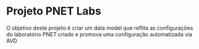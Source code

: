 # Projeto PNET Labs

O objetivo deste projeto é criar um data model que reflita as configurações do laboratório PNET criado e promova uma configuração automatizada via AVD

